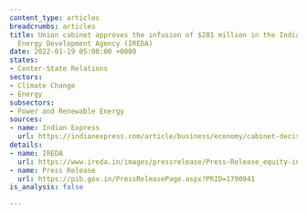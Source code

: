 ```yaml
---
content_type: articles
breadcrumbs: articles
title: Union cabinet approves the infusion of $201 million in the Indian Renewable
  Energy Development Agency (IREDA)
date: 2022-01-19 05:00:00 +0000
states:
- Center-State Relations
sectors:
- Climate Change
- Energy
subsectors:
- Power and Renewable Energy
sources:
- name: Indian Express
  url: https://indianexpress.com/article/business/economy/cabinet-decisions-january-19-key-announcements-anurag-thakur-rs-1500-crore-infusion-ireda-7731688/
details:
- name: IREDA
  url: https://www.ireda.in/images/pressrelease/Press-Release_equity-infusion_19.01.2022.pdf
- name: Press Release
  url: https://pib.gov.in/PressReleasePage.aspx?PRID=1790941
is_analysis: false

---
```

